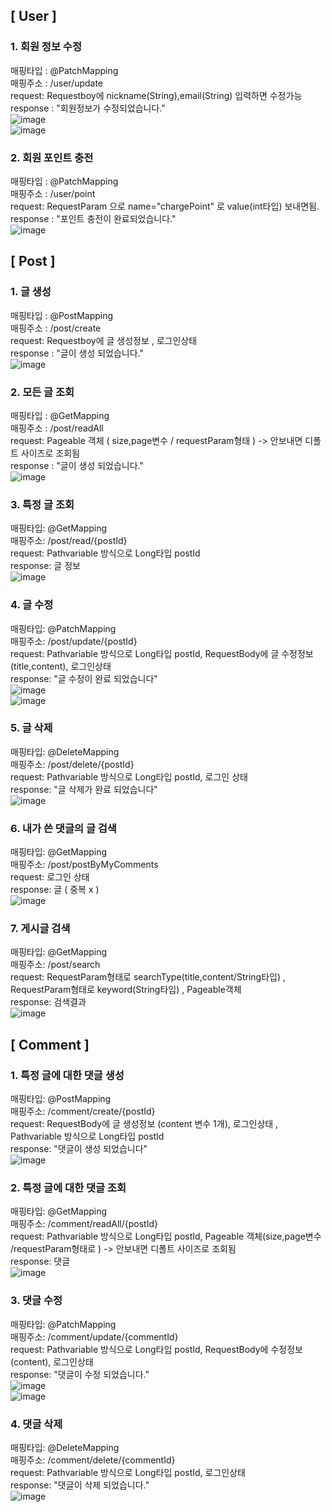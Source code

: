 ## [ User ]   

### 1. 회원 정보 수정
매핑타입 : @PatchMapping   
매핑주소 : /user/update   
request: Requestboy에 nickname(String),email(String) 입력하면 수정가능      
response : "회원정보가 수정되었습니다."         
![image](https://github.com/Jorados/capston/assets/100845256/fd0cb0b2-e048-41ce-ac68-f1c4b397c8d6)    
![image](https://github.com/Jorados/capston/assets/100845256/d1ea6bc4-fe4a-4858-aa7f-11fff461ccef)     

### 2. 회원 포인트 충전    
매핑타입 : @PatchMapping     
매핑주소 : /user/point      
request: RequestParam 으로 name="chargePoint" 로 value(int타입) 보내면됨.     
response : "포인트 충전이 완료되었습니다."        
![image](https://github.com/Jorados/capston/assets/100845256/3f870429-b2b9-48a7-b242-b32412e095b3)      



## [ Post ]   

### 1. 글 생성   
매핑타입 : @PostMapping   
매핑주소 : /post/create   
request: Requestboy에 글 생성정보 , 로그인상태   
response : "글이 생성 되었습니다."        
![image](https://github.com/Jorados/capston/assets/100845256/c8c90cd9-9142-46d0-a7bb-8f84fe4e4142)   

### 2. 모든 글 조회      
매핑타입 : @GetMapping   
매핑주소 : /post/readAll   
request: Pageable 객체 ( size,page변수 / requestParam형태 ) -> 안보내면 디폴트 사이즈로 조회됨  
response : "글이 생성 되었습니다."   
![image](https://github.com/Jorados/capston/assets/100845256/d52c7d64-bfe4-4cab-8ed7-61e38d6aa7e4)       

### 3. 특정 글 조회  
매핑타입: @GetMapping    
매핑주소: /post/read/{postId}  
request: Pathvariable 방식으로 Long타입 postId    
response: 글 정보   
![image](https://github.com/Jorados/capston/assets/100845256/06a11e7e-71a9-4552-9a0d-ed18c958c61f)      

### 4. 글 수정   
매핑타입: @PatchMapping   
매핑주소: /post/update/{postId}   
request: Pathvariable 방식으로 Long타입 postId, RequestBody에 글 수정정보(title,content), 로그인상태    
response: "글 수정이 완료 되었습니다"   
![image](https://github.com/Jorados/capston/assets/100845256/1430040d-df4a-436d-b85a-a3449f463aeb)        
![image](https://github.com/Jorados/capston/assets/100845256/d84b23cd-071b-4a60-b023-2cbdc52eb4b6)       

### 5. 글 삭제    
매핑타입: @DeleteMapping   
매핑주소: /post/delete/{postId}   
request: Pathvariable 방식으로 Long타입 postId, 로그인 상태   
response: "글 삭제가 완료 되었습니다"    
![image](https://github.com/Jorados/capston/assets/100845256/0509eb34-73b1-4ba7-bb22-7816b18d4f94)     

### 6. 내가 쓴 댓글의 글 검색
매핑타입: @GetMapping    
매핑주소: /post/postByMyComments    
request: 로그인 상태       
response: 글 ( 중복 x )     
![image](https://github.com/Jorados/capston/assets/100845256/047ffb77-ace0-41b6-ac2b-34ce5ae93e68)        


### 7. 게시글 검색   
매핑타입: @GetMapping    
매핑주소: /post/search    
request: RequestParam형태로 searchType(title,content/String타입) , RequestParam형태로 keyword(String타입) , Pageable객체     
response: 검색결과    
![image](https://github.com/Jorados/capston/assets/100845256/3e99410e-4f01-41e4-88b5-0e5e165d0bb5)    

## [ Comment ]   

### 1. 특정 글에 대한 댓글 생성   
매핑타입: @PostMapping    
매핑주소: /comment/create/{postId}    
request: RequestBody에 글 생성정보 (content 변수 1개), 로그인상태 , Pathvariable 방식으로 Long타입 postId    
response: "댓글이 생성 되었습니다"    
![image](https://github.com/Jorados/capston/assets/100845256/ef0963f5-1691-41ba-8d0d-966e1baf1bc0)     

###  2. 특정 글에 대한 댓글 조회   
매핑타입: @GetMapping    
매핑주소: /comment/readAll/{postId}   
request: Pathvariable 방식으로 Long타입 postId, Pageable 객체(size,page변수 /requestParam형태로 ) -> 안보내면 디폴트 사이즈로 조회됨  
response: 댓글   
![image](https://github.com/Jorados/capston/assets/100845256/5b905400-668d-4234-b64a-0c96c40d82b3)   

### 3. 댓글 수정    
매핑타입: @PatchMapping   
매핑주소: /comment/update/{commentId}   
request: Pathvariable 방식으로 Long타입 postId, RequestBody에 수정정보(content), 로그인상태     
response: "댓글이 수정 되었습니다."   
![image](https://github.com/Jorados/capston/assets/100845256/504a5aa2-42b7-4cc6-8dd5-f513eaf76d2d)      
![image](https://github.com/Jorados/capston/assets/100845256/022eca00-dd77-40ab-bafc-669843a90ae4)      

### 4. 댓글 삭제   
매핑타입: @DeleteMapping   
매핑주소: /comment/delete/{commentId}    
request: Pathvariable 방식으로 Long타입 postId, 로그인상태    
response: "댓글이 삭제 되었습니다."    
![image](https://github.com/Jorados/capston/assets/100845256/0ab05327-4bc6-4eb5-8d6f-8aa3d2e25165)      


 

